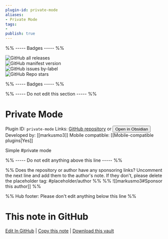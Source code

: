 ```yaml
---
plugin-id: private-mode
aliases:
- Private Mode
tags: 
- 
publish: true
---
```


%% ----- Badges ----- %%

![GitHub all releases](https://img.shields.io/github/downloads/markusmo3/obsidian-private-mode/total?color=573E7A&logo=github&style=for-the-badge)   
![GitHub manifest version](https://img.shields.io/github/manifest-json/v/markusmo3/obsidian-private-mode?color=573E7A&logo=github&style=for-the-badge)   
![GitHub issues by-label](https://img.shields.io/github/issues/markusmo3/obsidian-private-mode/help%20wanted?color=573E7A&logo=github&style=for-the-badge)   
![GitHub Repo stars](https://img.shields.io/github/stars/markusmo3/obsidian-private-mode?color=573E7A&logo=github&style=for-the-badge)

%% ----- Badges ----- %%

%% ----- Do not edit this section ----- %%

# Private Mode

Plugin ID: `private-mode`
Links: [GitHub repository](https://github.com/markusmo3/obsidian-private-mode) or [<button id=HH>Open in Obsidian</button>](obsidian://show-plugin?id=private-mode)
Developed by: [[markusmo3]]
Mobile compatible: [[Mobile-compatible plugins|Yes]]

Simple #private mode

%% ----- Do not edit anything above this line ----- %% 

%% Does the repository or author have any sponsoring links? Uncomment the next line and add them to the author's note. If they don't, please delete the placeholder tag: #placeholder/author %%
%% ![[markusmo3#Sponsor this author]] %%

%% Hub footer: Please don't edit anything below this line %%

# This note in GitHub

<span class="git-footer">[Edit In GitHub](https://github.dev/obsidian-community/obsidian-hub/blob/main/02%20-%20Community%20Expansions/02.05%20All%20Community%20Expansions/Plugins/private-mode.md "git-hub-edit-note") | [Copy this note](https://raw.githubusercontent.com/obsidian-community/obsidian-hub/main/02%20-%20Community%20Expansions/02.05%20All%20Community%20Expansions/Plugins/private-mode.md "git-hub-copy-note") | [Download this vault](https://github.com/obsidian-community/obsidian-hub/archive/refs/heads/main.zip "git-hub-download-vault") </span>
